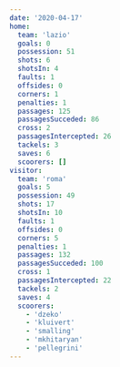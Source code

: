 ```yaml
---
date: '2020-04-17'
home:
  team: 'lazio'
  goals: 0
  possession: 51
  shots: 6
  shotsIn: 4
  faults: 1
  offsides: 0
  corners: 1
  penalties: 1
  passages: 125
  passagesSucceded: 86
  cross: 2
  passagesIntercepted: 26
  tackels: 3
  saves: 6
  scoorers: []
visitor:
  team: 'roma'
  goals: 5
  possession: 49
  shots: 17
  shotsIn: 10
  faults: 1
  offsides: 0
  corners: 5
  penalties: 1
  passages: 132
  passagesSucceded: 100
  cross: 1
  passagesIntercepted: 22
  tackels: 2
  saves: 4
  scoorers:
    - 'dzeko'
    - 'kluivert'
    - 'smalling'
    - 'mkhitaryan'
    - 'pellegrini'
---
```

